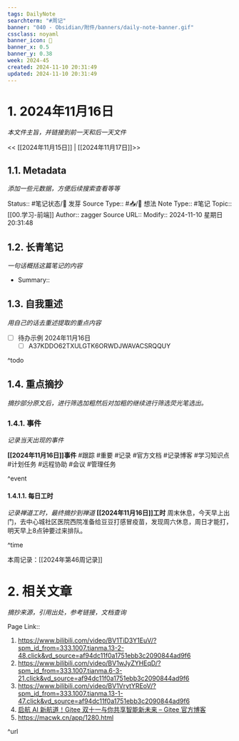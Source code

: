 ```yaml
---
tags: DailyNote
searchterm: "#周记"
banner: "040 - Obsidian/附件/banners/daily-note-banner.gif"
cssclass: noyaml
banner_icon: 💌
banner_x: 0.5
banner_y: 0.38
week: 2024-45
created: 2024-11-10 20:31:49
updated: 2024-11-10 20:31:49
---
```


# 1. 2024年11月16日

_本文件主旨，并链接到前一天和后一天文件_

<< [[2024年11月15日]] | [[2024年11月17日]]>>

## 1.1. Metadata

_添加一些元数据，方便后续搜索查看等等_

Status:: #笔记状态/🌱 发芽
Source Type:: #📥/💭 想法 
Note Type:: #笔记
Topic:: [[00.学习-前端]]
Author:: zagger
Source URL::
Modify:: 2024-11-10 星期日 20:31:48

## 1.2. 长青笔记

_一句话概括这篇笔记的内容_

- Summary::

## 1.3. 自我重述

_用自己的话去重述提取的重点内容_

- [ ] 待办示例 2024年11月16日
	- [ ] A37KDDO62TXULGTK6ORWDJWAVACSRQQUY

^todo

## 1.4. 重点摘抄

_摘抄部分原文后，进行筛选加粗然后对加粗的继续进行筛选荧光笔选出。_

### 1.4.1. 事件

_记录当天出现的事件_

**[[2024年11月16日]]事件** 
#跟踪 #重要 #记录 #官方文档 #记录博客 #学习知识点 #计划任务 #远程协助 #会议 #管理任务

^event

#### 1.4.1.1. 每日工时

_记录禅道工时，最终摘抄到禅道_
**[[2024年11月16日]]工时**
周末休息，今天早上出门，去中心城社区医院西院准备给豆豆打感冒疫苗，发现周六休息，周日才能打，明天早上8点钟要过来排队。

^time

本周记录：[[2024年第46周记录]]

# 2. 相关文章

_摘抄来源，引用出处，参考链接，文档查询_

Page Link::
1. https://www.bilibili.com/video/BV1TiD3Y1EuV/?spm_id_from=333.1007.tianma.13-2-48.click&vd_source=af94dc11f0a1751ebb3c2090844ad9f6
2. https://www.bilibili.com/video/BV1wJyZYHEqD/?spm_id_from=333.1007.tianma.6-3-21.click&vd_source=af94dc11f0a1751ebb3c2090844ad9f6
3. https://www.bilibili.com/video/BV1VrytYREoV/?spm_id_from=333.1007.tianma.13-1-47.click&vd_source=af94dc11f0a1751ebb3c2090844ad9f6
4. [启航 AI 新航道！Gitee 双十一与你共享智能新未来 – Gitee 官方博客](https://blog.gitee.com/2024/10/31/double11/)
4. https://macwk.cn/app/1280.html

^url
